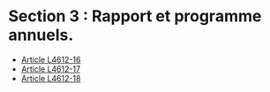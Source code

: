 # Section 3 : Rapport et programme annuels.

* [Article L4612-16](./LEGIARTI000028498393.md)
* [Article L4612-17](./LEGIARTI000006903318.md)
* [Article L4612-18](./LEGIARTI000006903319.md)
